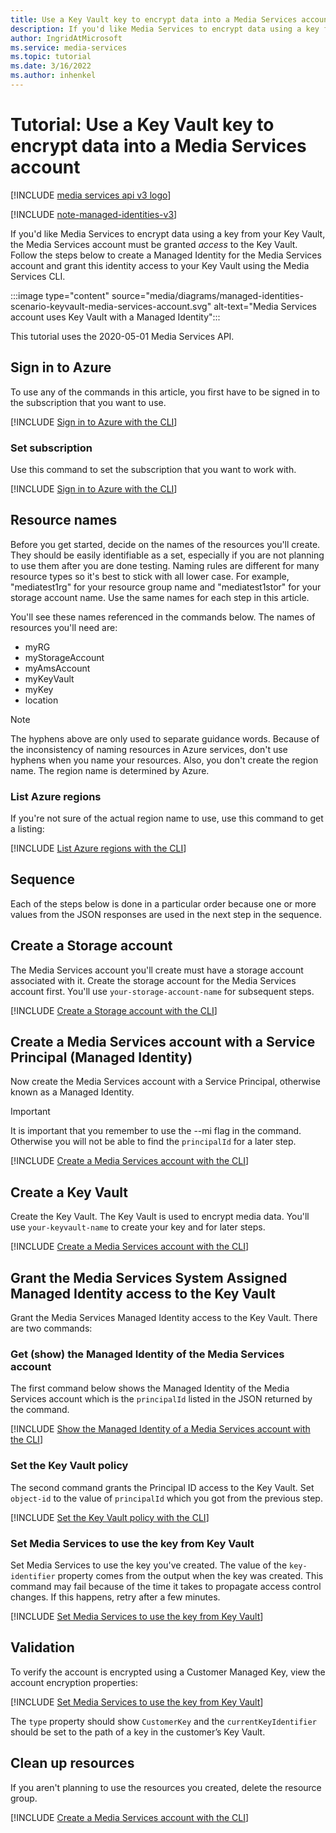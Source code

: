 ```yaml
---
title: Use a Key Vault key to encrypt data into a Media Services account
description: If you'd like Media Services to encrypt data using a key from your Key Vault, the Media Services account must be granted *access* to the Key Vault. Follow the steps below to create a Managed Identity for the Media Services account and grant this identity access to their Key Vault using the Media Services CLI.
author: IngridAtMicrosoft
ms.service: media-services
ms.topic: tutorial
ms.date: 3/16/2022
ms.author: inhenkel
---
```


# Tutorial: Use a Key Vault key to encrypt data into a Media Services account

[!INCLUDE [media services api v3 logo](./includes/v3-hr.md)]

[!INCLUDE [note-managed-identities-v3](includes/note-managed-identities-v3.md)]

If you'd like Media Services to encrypt data using a key from your Key Vault, the Media Services account must be granted *access* to the Key Vault. Follow the steps below to create a Managed Identity for the Media Services account and grant this identity access to your Key Vault using the Media Services CLI.

:::image type="content" source="media/diagrams/managed-identities-scenario-keyvault-media-services-account.svg" alt-text="Media Services account uses Key Vault with a Managed Identity":::



This tutorial uses the 2020-05-01 Media Services API.

## Sign in to Azure

To use any of the commands in this article, you first have to be signed in to the subscription that you want to use.

 [!INCLUDE [Sign in to Azure with the CLI](./includes/task-sign-in-azure-cli.md)]

### Set subscription

Use this command to set the subscription that you want to work with.

[!INCLUDE [Sign in to Azure with the CLI](./includes/task-set-azure-subscription-cli.md)]

## Resource names

Before you get started, decide on the names of the resources you'll create.  They should be easily identifiable as a set, especially if you are not planning to use them after you are done testing. Naming rules are different for many resource types so it's best to stick with all lower case. For example, "mediatest1rg" for your resource group name and "mediatest1stor" for your storage account name. Use the same names for each step in this article.

You'll see these names referenced in the commands below.  The names of resources you'll need are:

- myRG
- myStorageAccount
- myAmsAccount
- myKeyVault
- myKey
- location

> [!NOTE]
> The hyphens above are only used to separate guidance words. Because of the inconsistency of naming resources in Azure services, don't use hyphens when you name your resources.
> Also, you don't create the region name.  The region name is determined by Azure.

### List Azure regions

If you're not sure of the actual region name to use, use this command to get a listing:

[!INCLUDE [List Azure regions with the CLI](./includes/task-list-azure-regions-cli.md)]

## Sequence

Each of the steps below is done in a particular order because one or more values from the JSON responses are used in the next step in the sequence.


## Create a Storage account

The Media Services account you'll create must have a storage account associated with it. Create the storage account for the Media Services account first. You'll use `your-storage-account-name` for subsequent steps.

[!INCLUDE [Create a Storage account with the CLI](./includes/task-create-storage-account-cli.md)]

## Create a Media Services account with a Service Principal (Managed Identity)

Now create the Media Services account with a Service Principal, otherwise known as a Managed Identity.

> [!IMPORTANT]
> It is important that you remember to use the --mi flag in the command.  Otherwise you will not be able to find the `principalId` for a later step.

[!INCLUDE [Create a Media Services account with the CLI](./includes/task-create-media-services-account-managed-identity-cli.md)]

## Create a Key Vault

Create the Key Vault.  The Key Vault is used to encrypt media data. You'll use `your-keyvault-name` to create your key and for later steps.

[!INCLUDE [Create a Media Services account with the CLI](./includes/task-create-key-vault-cli.md)]

## Grant the Media Services System Assigned Managed Identity access to the Key Vault

Grant the Media Services Managed Identity access to the Key Vault. There are two commands:

### Get (show) the Managed Identity of the Media Services account

The first command below shows the Managed Identity of the Media Services account which is the `principalId` listed in the JSON returned by the command.

[!INCLUDE [Show the Managed Identity of a Media Services account with the CLI](./includes/task-show-account-managed-identity-cli.md)]

### Set the Key Vault policy

The second command grants the Principal ID access to the Key Vault. Set `object-id` to the value of `principalId` which you got from the previous step.

[!INCLUDE [Set the Key Vault policy with the CLI](./includes/task-set-key-vault-policy-cli.md)]

### Set Media Services to use the key from Key Vault

Set Media Services to use the key you've created. The value of the `key-identifier` property comes from the output when the key was created. This command may fail because of the time it takes to propagate access control changes. If this happens, retry after a few minutes.

[!INCLUDE [Set Media Services to use the key from Key Vault](./includes/task-set-encryption-cli.md)]

## Validation

To verify the account is encrypted using a Customer Managed Key, view the account encryption properties:

[!INCLUDE [Set Media Services to use the key from Key Vault](./includes/task-show-account-encryption-cli.md)]

The `type` property should show `CustomerKey` and the `currentKeyIdentifier` should be set to the path of a key in the customer’s Key Vault.

## Clean up resources

If you aren't planning to use the resources you created, delete the resource group.

[!INCLUDE [Create a Media Services account with the CLI](./includes/clean-up-resources-cli.md)]
